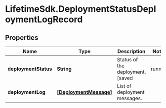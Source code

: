 # LifetimeSdk.DeploymentStatusDeploymentLogRecord

## Properties
Name | Type | Description | Notes
------------ | ------------- | ------------- | -------------
**deploymentStatus** | **String** | Status of the deployment. [saved | running | needs_user_intervention | aborted | aborting | finished_successful | finished_with_warnings | finished_with_errors] | [default to &#39;&#39;]
**deploymentLog** | [**[DeploymentMessage]**](DeploymentMessage.md) | List of deployment messages. | 


